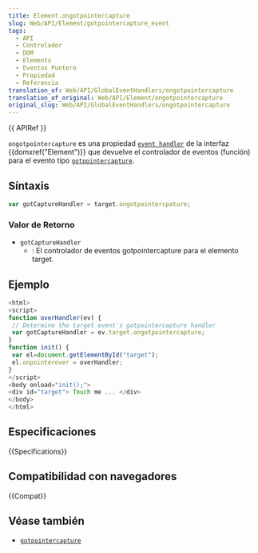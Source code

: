 ```yaml
---
title: Element.ongotpointercapture
slug: Web/API/Element/gotpointercapture_event
tags:
  - API
  - Controlador
  - DOM
  - Elemento
  - Eventos Puntero
  - Propiedad
  - Referencia
translation_of: Web/API/GlobalEventHandlers/ongotpointercapture
translation_of_original: Web/API/Element/ongotpointercapture
original_slug: Web/API/GlobalEventHandlers/ongotpointercapture
---
```

{{ APIRef }}

`ongotpointercapture` es una propiedad [`event handler`](/es/docs/Web/Reference/Events/Event_handlers) de la interfaz {{domxref("Element")}} que devuelve el controlador de eventos (función) para el evento tipo [`gotpointercapture`](/es/docs/Web/Reference/Events/gotpointercapture).

## Síntaxis

```js
var gotCaptureHandler = target.ongotpointercpature;
```

### Valor de Retorno

- `gotCaptureHandler`
  - : El controlador de eventos gotpointercapture para el elemento target.

## Ejemplo

```js
<html>
<script>
function overHandler(ev) {
 // Determine the target event's gotpointercapture handler
 var gotCaptureHandler = ev.target.ongotpointercapture;
}
function init() {
 var el=document.getElementById("target");
 el.onpointerover = overHandler;
}
</script>
<body onload="init();">
<div id="target"> Touch me ... </div>
</body>
</html>
```

## Especificaciones

{{Specifications}}

## Compatibilidad con navegadores

{{Compat}}

## Véase también

- [`gotpointercapture`](/es/docs/Web/Reference/Events/gotpointercapture)
